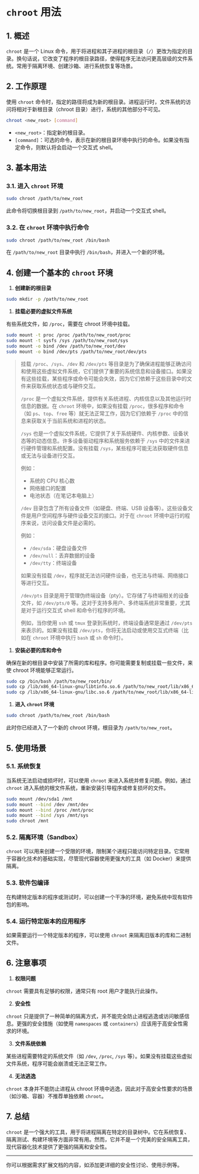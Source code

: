 # `chroot` 用法

## 1. **概述**

`chroot` 是一个 Linux 命令，用于将进程和其子进程的根目录（`/`）更改为指定的目录。换句话说，它改变了程序的根目录路径，使得程序无法访问更高层级的文件系统。常用于隔离环境、创建沙箱、进行系统恢复等场景。

## 2. **工作原理**

使用 `chroot` 命令时，指定的路径将成为新的根目录。进程运行时，文件系统的访问将相对于新根目录（chroot 目录）进行，系统的其他部分不可见。

```bash
chroot <new_root> [command]
```

*   `<new_root>`：指定新的根目录。
*   `[command]`：可选的命令，表示在新的根目录环境中执行的命令。如果没有指定命令，则默认将会启动一个交互式 shell。

## 3. **基本用法**

### 3.1. 进入 `chroot` 环境

```bash
sudo chroot /path/to/new_root
```

此命令将切换根目录到 `/path/to/new_root`，并启动一个交互式 shell。

### 3.2. 在 `chroot` 环境中执行命令

```bash
sudo chroot /path/to/new_root /bin/bash
```

在 `/path/to/new_root` 目录中执行 `/bin/bash`，并进入一个新的环境。

## 4. **创建一个基本的 `chroot` 环境**

1.  **创建新的根目录**

```bash
sudo mkdir -p /path/to/new_root
```

1.  **挂载必要的虚拟文件系统**

有些系统文件，如 `/proc`，需要在 chroot 环境中挂载。

```bash
sudo mount -t proc /proc /path/to/new_root/proc
sudo mount -t sysfs /sys /path/to/new_root/sys
sudo mount -o bind /dev /path/to/new_root/dev
sudo mount -o bind /dev/pts /path/to/new_root/dev/pts
```

> 挂载 `/proc`、`/sys`、`/dev` 和 `/dev/pts` 等目录是为了确保进程能够正确访问和使用这些虚拟文件系统，它们提供了重要的系统信息和设备接口。如果没有这些挂载，某些程序或命令可能会失效，因为它们依赖于这些目录中的文件来获取系统状态或与硬件交互。
>
> `/proc` 是一个虚拟文件系统，提供有关系统进程、内核信息以及其他运行时信息的数据。在 `chroot` 环境中，如果没有挂载 `/proc`，很多程序和命令（如 `ps`、`top`、`free` 等）就无法正常工作，因为它们依赖于 `/proc` 中的信息来获取关于当前系统和进程的状态。
>
> `/sys` 也是一个虚拟文件系统，它提供了关于系统硬件、内核参数、设备状态等的动态信息。许多设备驱动程序和系统服务依赖于 `/sys` 中的文件来进行硬件管理和系统配置。没有挂载 `/sys`，某些程序可能无法获取硬件信息或无法与设备进行交互。
>
> 例如：
>
> *   系统的 CPU 核心数
> *   网络接口的配置
> *   电池状态（在笔记本电脑上）
>
> `/dev` 目录包含了所有设备文件（如硬盘、终端、USB 设备等）。这些设备文件是用户空间程序与硬件设备交互的接口。对于在 `chroot` 环境中运行的程序来说，访问设备文件是必需的。
>
> 例如：
>
> *   `/dev/sda`：硬盘设备文件
> *   `/dev/null`：丢弃数据的设备
> *   `/dev/tty`：终端设备
>
> 如果没有挂载 `/dev`，程序就无法访问硬件设备，也无法与终端、网络接口等进行交互。
>
> `/dev/pts` 目录是用于管理伪终端设备（pty）。它存储了与终端相关的设备文件，如 `/dev/pts/0` 等。这对于支持多用户、多终端系统非常重要，尤其是对于运行交互式 shell 和命令行程序的环境。
>
> 例如，当你使用 `ssh` 或 `tmux` 登录到系统时，终端设备通常是通过 `/dev/pts` 来表示的。如果没有挂载 `/dev/pts`，你将无法启动或使用交互式终端（比如在 `chroot` 环境中执行 `bash` 或 `sh` 命令时）。

1.  **安装必要的库和命令**

确保在新的根目录中安装了所需的库和程序。你可能需要复制或挂载一些文件，来使 chroot 环境能够正常运行。

```bash
sudo cp /bin/bash /path/to/new_root/bin/
sudo cp /lib/x86_64-linux-gnu/libtinfo.so.6 /path/to/new_root/lib/x86_64-linux-gnu/
sudo cp /lib/x86_64-linux-gnu/libc.so.6 /path/to/new_root/lib/x86_64-linux-gnu/
```

1.  **进入 `chroot` 环境**

```bash
sudo chroot /path/to/new_root /bin/bash
```

此时你已经进入了一个新的 chroot 环境，根目录为 `/path/to/new_root`。

## 5. **使用场景**

### 5.1. **系统恢复**

当系统无法启动或损坏时，可以使用 `chroot` 来进入系统并修复问题。例如，通过 `chroot` 进入系统的根文件系统，重新安装引导程序或修复损坏的文件。

```bash
sudo mount /dev/sda1 /mnt
sudo mount --bind /dev /mnt/dev
sudo mount --bind /proc /mnt/proc
sudo mount --bind /sys /mnt/sys
sudo chroot /mnt
```

### 5.2. **隔离环境（Sandbox）**

`chroot` 可以用来创建一个受限的环境，限制某个进程只能访问特定目录。它常用于容器化技术的基础实现，尽管现代容器使用更强大的工具（如 Docker）来提供隔离。

### 5.3. **软件包编译**

在构建特定版本的程序或测试时，可以创建一个干净的环境，避免系统中现有软件包的影响。

### 5.4. **运行特定版本的应用程序**

如果需要运行一个特定版本的程序，可以使用 `chroot` 来隔离旧版本的库和二进制文件。

## 6. **注意事项**

1.  **权限问题**

`chroot` 需要具有足够的权限，通常只有 root 用户才能执行此操作。

2.  **安全性**

`chroot` 只是提供了一种简单的隔离方式，并不能完全防止进程逃逸或访问敏感信息。更强的安全措施（如使用 `namespaces` 或 `containers`）应该用于高安全性需求的环境。

3.  **文件系统依赖**

某些进程需要特定的系统文件（如 `/dev`, `/proc`, `/sys` 等）。如果没有挂载这些虚拟文件系统，程序可能会崩溃或无法正常工作。

4.  **无法逃逸**

`chroot` 本身并不能防止进程从 chroot 环境中逃逸，因此对于高安全性要求的场景（如沙箱、容器）不推荐单独依赖 `chroot`。

## 7. **总结**

`chroot` 是一个强大的工具，用于将进程隔离在特定的目录树中。它在系统恢复、隔离测试、构建环境等方面非常有用。然而，它并不是一个完美的安全隔离工具，现代容器化技术提供了更强的隔离和安全性。

***

你可以根据需求扩展文档的内容，如添加更详细的安全性讨论、使用示例等。